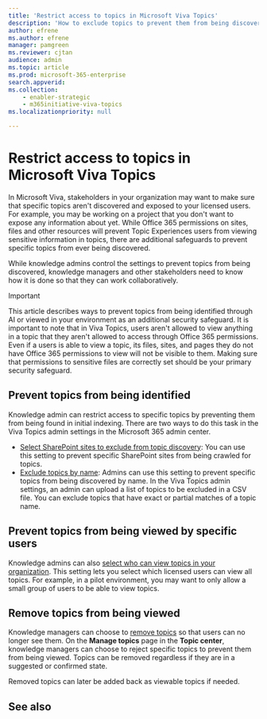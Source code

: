 ```yaml
---
title: 'Restrict access to topics in Microsoft Viva Topics'
description: 'How to exclude topics to prevent them from being discovered.'
author: efrene
ms.author: efrene
manager: pamgreen
ms.reviewer: cjtan
audience: admin
ms.topic: article
ms.prod: microsoft-365-enterprise
search.appverid: 
ms.collection: 
    - enabler-strategic 
    - m365initiative-viva-topics
ms.localizationpriority: null

---
```

# Restrict access to topics in Microsoft Viva Topics

In Microsoft Viva, stakeholders in your organization may want to make sure that specific topics aren't discovered and exposed to your licensed users. For example, you may be working on a project that you don't want to expose any information about yet. While Office 365 permissions on sites, files and other resources will prevent Topic Experiences users from viewing sensitive information in topics, there are additional safeguards to prevent specific topics from ever being discovered.

While knowledge admins control the settings to prevent topics from being discovered, knowledge managers and other stakeholders need to know how it is done so that they can work collaboratively.

> [!Important] 
> This article describes ways to prevent topics from being identified through AI or viewed in your environment as an additional security safeguard. It is important to note that in Viva Topics, users aren't allowed to view anything in a topic that they aren't allowed to access through Office 365 permissions. Even if a users is able to view a topic, its files, sites, and pages they do not have Office 365 permissions to view will not be visible to them. Making sure that permissions to sensitive files are correctly set should be your primary security safeguard.

## Prevent topics from being identified

Knowledge admin can restrict access to specific topics by preventing them from being found in initial indexing. There are two ways to do this task in the Viva Topics admin settings in the Microsoft 365 admin center.
 
- [Select SharePoint sites to exclude from topic discovery](./topic-experiences-discovery.md#select-sharepoint-topic-sources): You can use this setting to prevent specific SharePoint sites from being crawled for topics.
- [Exclude topics by name](./topic-experiences-discovery.md#exclude-topics-by-name): Admins can use this setting to prevent specific topics from being discovered by name. In the Viva Topics admin settings, an admin can upload a list of topics to be excluded in a CSV file. You can exclude topics that have exact or partial matches of a topic name.

## Prevent topics from being viewed by specific users

Knowledge admins can also [select who can view topics in your organization](./topic-experiences-knowledge-rules.md). This setting lets you select which licensed users can view all topics. For example, in a pilot environment, you may want to only allow a small group of users to be able to view topics.

## Remove topics from being viewed

Knowledge managers can choose to [remove topics](./manage-topics.md) so that users can no longer see them. On the **Manage topics** page in the **Topic center**, knowledge managers can choose to reject specific topics to prevent them from being viewed. Topics can be removed regardless if they are in a suggested or confirmed state.

Removed topics can later be added back as viewable topics if needed. 


## See also



